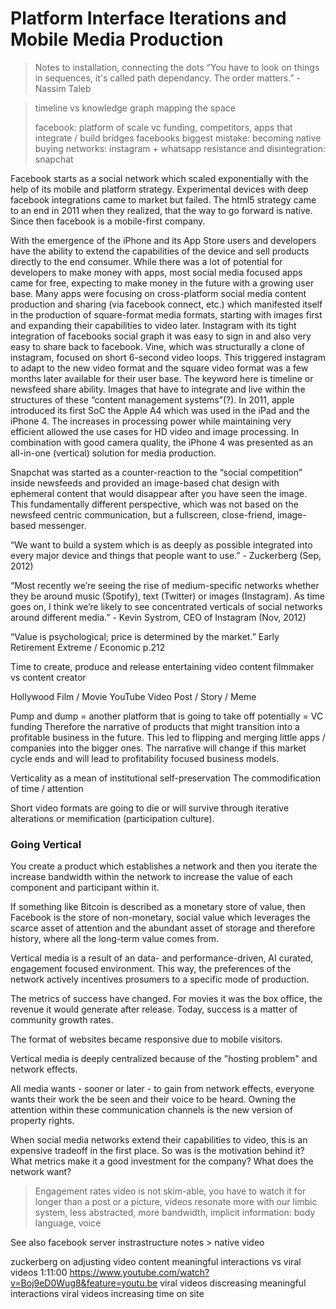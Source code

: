 # Platform Interface Iterations and Mobile Media Production
> Notes to installation, connecting the dots
“You have to look on things in sequences, it's called path dependancy. The order matters.” - Nassim Taleb

> timeline vs knowledge graph
> mapping the space
> 
> facebook: platform of scale
> vc funding, competitors, apps that integrate / build bridges
> facebooks biggest mistake: becoming native
> buying networks: instagram + whatsapp 
> resistance and disintegration: snapchat
> 
> 

Facebook starts as a social network which scaled exponentially with the help of its mobile and platform strategy.
Experimental devices with deep facebook integrations came to market but failed.
The html5 strategy came to an end in 2011 when they realized, that the way to go forward is native.
Since then facebook is a mobile-first company.

With the emergence of the iPhone and its App Store users and developers have the ability to extend the capabilities of the device and sell products directly to the end consumer.
While there was a lot of potential for developers to make money with apps, most social media focused apps came for free, expecting to make money in the future with a growing user base.
Many apps were focusing on cross-platform social media content production and sharing (via facebook connect, etc.) which manifested itself in the production of square-format media formats, starting with images first and expanding their capabilities to video later. Instagram with its tight integration of facebooks social graph it was easy to sign in and also very easy to share back to facebook. Vine, which was structurally a clone of instagram, focused on short 6-second video loops. This triggered instagram to adapt to the new video format and the square video format was a few months later available for their user base.
The keyword here is timeline or newsfeed share ability. Images that have to integrate and live within the structures of these “content management systems”(?). 
In 2011, apple introduced its first SoC the Apple A4 which was used in the iPad and the iPhone 4. The increases in processing power while maintaining very efficient allowed the use cases for HD video and image processing. In combination with good camera quality, the iPhone 4 was presented as an all-in-one (vertical) solution for media production.

Snapchat was started as a counter-reaction to the “social competition” inside newsfeeds and provided an image-based chat design with ephemeral content that would disappear after you have seen the image.
This fundamentally different perspective, which was not based on the newsfeed centric communication, but a fullscreen, close-friend, image-based messenger.  

“We want to build a system which is as deeply as possible integrated into every major device and things that people want to use.” - Zuckerberg (Sep, 2012)

“Most recently we’re seeing the rise of medium-specific networks whether they be around music (Spotify), text (Twitter) or images (Instagram). As time goes on, I think we’re likely to see concentrated verticals of social networks around different media.” - Kevin Systrom, CEO of Instagram (Nov, 2012)

“Value is psychological; price is determined by the market.”
Early Retirement Extreme / Economic p.212





Time to create, produce and release entertaining video content
filmmaker vs content creator

Hollywood Film / Movie
YouTube Video
Post / Story / Meme

Pump and dump = another platform that is going to take off potentially = VC funding
Therefore the narrative of products that might transition into a profitable business in the future. 
This led to flipping and merging little apps / companies into the bigger ones. 
The narrative will change if this market cycle ends and will lead to profitability focused business models. 


Verticality as a mean of institutional self-preservation
The commodification of time / attention

Short video formats are going to die or will survive through iterative alterations or memification (participation culture).

### Going Vertical
You create a product which establishes a network and then you iterate the increase bandwidth within the network to increase the value of each component and participant within it. 

If something like Bitcoin is described as a monetary store of value, then Facebook is the store of non-monetary, social value which leverages the scarce asset of attention and the abundant asset of storage and therefore history, where all the long-term value comes from.
 
Vertical media is a result of an data- and performance-driven, AI curated, engagement focused environment. This way, the preferences of the network actively incentives prosumers to a specific mode of production.  

The metrics of success have changed. For movies it was the box office, the revenue it would generate after release. Today, success is a matter of community growth rates. 

The format of websites became responsive due to mobile visitors. 

Vertical media is deeply centralized because of the "hosting problem" and network effects.
 
All media wants - sooner or later - to gain from network effects, everyone wants their work the be seen and their voice to be heard. Owning the attention within these communication channels is the new version of property rights.
 
 
 
When social media networks extend their capabilities to video, this is an expensive tradeoff in the first place. So was is the motivation behind it? What metrics make it a good investment for the company? What does the network want?
> Engagement rates
> video is not skim-able, you have to watch it for longer than a post or a picture, videos resonate more with our limbic system, less abstracted, more bandwidth, implicit information: body language, voice


See also facebook server instrastructure notes > native video

zuckerberg on adjusting video content 
meaningful interactions vs viral videos 
1:11:00 
https://www.youtube.com/watch?v=Boj9eD0Wug8&feature=youtu.be
viral videos discreasing meaningful interactions
viral videos increasing time on site